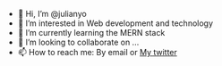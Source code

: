 - 👋 Hi, I’m @julianyo
- 👀 I’m interested in Web development and technology
- 🌱 I’m currently learning the MERN stack 
- 💞️ I’m looking to collaborate on ...
- 📫 How to reach me: By email or [My twitter](https://twitter.com/junailyo)

<!---
julianyo/julianyo is a ✨ special ✨ repository because its `README.md` (this file) appears on your GitHub profile.
You can click the Preview link to take a look at your changes.
--->
